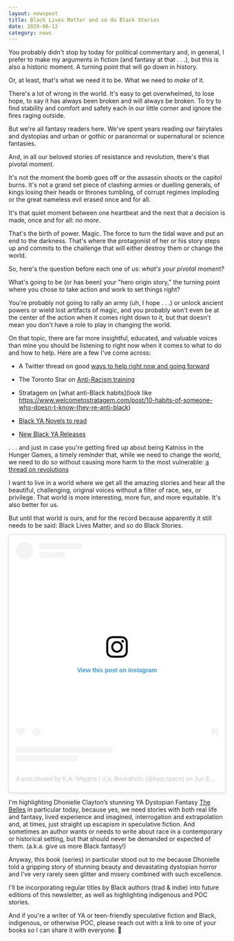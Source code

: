 ```yaml
---
layout: newspost
title: Black Lives Matter and so do Black Stories
date: 2020-06-12
category: news
---
```


You probably didn't stop by today for political commentary and, in general, I prefer to make my arguments in fiction (and fantasy at that . . .), but this is also a historic moment. A turning point that will go down in history.

Or, at least, that's what we need it to be. What we need to *make* of it.

There's a lot of wrong in the world. It's easy to get overwhelmed, to lose hope, to say it has always been broken and will always be broken. To try to find stability and comfort and safety each in our little corner and ignore the fires raging outside.

But we're all fantasy readers here. We've spent years reading our fairytales and dystopias and urban or gothic or paranormal or supernatural or science fantasies.

And, in all our beloved stories of resistance and revolution, there's that pivotal moment.

It's not the moment the bomb goes off or the assassin shoots or the capitol burns. It's not a grand set piece of clashing armies or duelling generals, of kings losing their heads or thrones tumbling, of corrupt regimes imploding or the great nameless evil erased once and for all.

It's that quiet moment between one heartbeat and the next that a decision is made, once and for all: *no more*.

That's the birth of power. Magic. The force to turn the tidal wave and put an end to the darkness. That's where the protagonist of her or his story steps up and commits to the challenge that will either destroy them or change the world.

So, here's the question before each one of us: *what's your pivotal moment?*

What's going to be (or has been) your "hero origin story," the turning point where you chose to take action and work to set things right?

You're probably not going to rally an army (uh, I hope . . .) or unlock ancient powers or wield lost artifacts of magic, and you probably won't even be at the center of the action when it comes right down to it, but that doesn't mean you don't have a role to play in changing the world.

On that topic, there are far more insightful, educated, and valuable voices than mine you should be listening to right now when it comes to what to do and how to help. Here are a few I've come across:

- A Twitter thread on good [ways to help right now and going forward](https://twitter.com/cypheroftyr/status/1267773750595989505)

- The Toronto Star on [Anti-Racism training](https://www.thestar.com/opinion/contributors/2020/06/04/ive-worked-for-years-on-anti-racism-training-heres-what-ive-learned-about-how-canadians-can-take-the-next-steps.html)

- Stratagem on [what anti-Black habits](look like https://www.welcometostratagem.com/post/10-habits-of-someone-who-doesn-t-know-they-re-anti-black)

- [Black YA Novels to read](https://afomaumesi.com/black-young-adult-novels/?fbclid=IwAR0COZ6Ozh-_jDlDd5oZkdS0mSnTmj4tZbC4fcxODvRDhjKfSq6D3E24ce4)

- [New Black YA Releases](https://www.epicreads.com/blog/new-ya-books-black-authors/#.XtemWvZFAL8.twitter)

. . . and just in case you're getting fired up about being Katniss in the Hunger Games, a timely reminder that, while we need to change the world, we need to do so without causing more harm to the most vulnerable: [a thread on revolutions](https://twitter.com/GeekMelange/status/1267822634202312708)

I want to live in a world where we get all the amazing stories and hear all the beautiful, challenging, original voices without a filter of race, sex, or privilege. That world is more interesting, more fun, and more equitable. It's also better for us.

But until that world is ours, and for the record because apparently it still needs to be said: Black Lives Matter, and so do Black Stories.

<blockquote class="instagram-media" data-instgrm-permalink="https://www.instagram.com/p/CBL4hxmAYPq/?utm_source=ig_embed&amp;utm_campaign=loading" data-instgrm-version="12" style=" background:#FFF; border:0; border-radius:3px; box-shadow:0 0 1px 0 rgba(0,0,0,0.5),0 1px 10px 0 rgba(0,0,0,0.15); margin: 1px; max-width:540px; min-width:326px; padding:0; width:99.375%; width:-webkit-calc(100% - 2px); width:calc(100% - 2px);"><div style="padding:16px;"> <a href="https://www.instagram.com/p/CBL4hxmAYPq/?utm_source=ig_embed&amp;utm_campaign=loading" style=" background:#FFFFFF; line-height:0; padding:0 0; text-align:center; text-decoration:none; width:100%;" target="_blank"> <div style=" display: flex; flex-direction: row; align-items: center;"> <div style="background-color: #F4F4F4; border-radius: 50%; flex-grow: 0; height: 40px; margin-right: 14px; width: 40px;"></div> <div style="display: flex; flex-direction: column; flex-grow: 1; justify-content: center;"> <div style=" background-color: #F4F4F4; border-radius: 4px; flex-grow: 0; height: 14px; margin-bottom: 6px; width: 100px;"></div> <div style=" background-color: #F4F4F4; border-radius: 4px; flex-grow: 0; height: 14px; width: 60px;"></div></div></div><div style="padding: 19% 0;"></div> <div style="display:block; height:50px; margin:0 auto 12px; width:50px;"><svg width="50px" height="50px" viewBox="0 0 60 60" version="1.1" xmlns="https://www.w3.org/2000/svg" xmlns:xlink="https://www.w3.org/1999/xlink"><g stroke="none" stroke-width="1" fill="none" fill-rule="evenodd"><g transform="translate(-511.000000, -20.000000)" fill="#000000"><g><path d="M556.869,30.41 C554.814,30.41 553.148,32.076 553.148,34.131 C553.148,36.186 554.814,37.852 556.869,37.852 C558.924,37.852 560.59,36.186 560.59,34.131 C560.59,32.076 558.924,30.41 556.869,30.41 M541,60.657 C535.114,60.657 530.342,55.887 530.342,50 C530.342,44.114 535.114,39.342 541,39.342 C546.887,39.342 551.658,44.114 551.658,50 C551.658,55.887 546.887,60.657 541,60.657 M541,33.886 C532.1,33.886 524.886,41.1 524.886,50 C524.886,58.899 532.1,66.113 541,66.113 C549.9,66.113 557.115,58.899 557.115,50 C557.115,41.1 549.9,33.886 541,33.886 M565.378,62.101 C565.244,65.022 564.756,66.606 564.346,67.663 C563.803,69.06 563.154,70.057 562.106,71.106 C561.058,72.155 560.06,72.803 558.662,73.347 C557.607,73.757 556.021,74.244 553.102,74.378 C549.944,74.521 548.997,74.552 541,74.552 C533.003,74.552 532.056,74.521 528.898,74.378 C525.979,74.244 524.393,73.757 523.338,73.347 C521.94,72.803 520.942,72.155 519.894,71.106 C518.846,70.057 518.197,69.06 517.654,67.663 C517.244,66.606 516.755,65.022 516.623,62.101 C516.479,58.943 516.448,57.996 516.448,50 C516.448,42.003 516.479,41.056 516.623,37.899 C516.755,34.978 517.244,33.391 517.654,32.338 C518.197,30.938 518.846,29.942 519.894,28.894 C520.942,27.846 521.94,27.196 523.338,26.654 C524.393,26.244 525.979,25.756 528.898,25.623 C532.057,25.479 533.004,25.448 541,25.448 C548.997,25.448 549.943,25.479 553.102,25.623 C556.021,25.756 557.607,26.244 558.662,26.654 C560.06,27.196 561.058,27.846 562.106,28.894 C563.154,29.942 563.803,30.938 564.346,32.338 C564.756,33.391 565.244,34.978 565.378,37.899 C565.522,41.056 565.552,42.003 565.552,50 C565.552,57.996 565.522,58.943 565.378,62.101 M570.82,37.631 C570.674,34.438 570.167,32.258 569.425,30.349 C568.659,28.377 567.633,26.702 565.965,25.035 C564.297,23.368 562.623,22.342 560.652,21.575 C558.743,20.834 556.562,20.326 553.369,20.18 C550.169,20.033 549.148,20 541,20 C532.853,20 531.831,20.033 528.631,20.18 C525.438,20.326 523.257,20.834 521.349,21.575 C519.376,22.342 517.703,23.368 516.035,25.035 C514.368,26.702 513.342,28.377 512.574,30.349 C511.834,32.258 511.326,34.438 511.181,37.631 C511.035,40.831 511,41.851 511,50 C511,58.147 511.035,59.17 511.181,62.369 C511.326,65.562 511.834,67.743 512.574,69.651 C513.342,71.625 514.368,73.296 516.035,74.965 C517.703,76.634 519.376,77.658 521.349,78.425 C523.257,79.167 525.438,79.673 528.631,79.82 C531.831,79.965 532.853,80.001 541,80.001 C549.148,80.001 550.169,79.965 553.369,79.82 C556.562,79.673 558.743,79.167 560.652,78.425 C562.623,77.658 564.297,76.634 565.965,74.965 C567.633,73.296 568.659,71.625 569.425,69.651 C570.167,67.743 570.674,65.562 570.82,62.369 C570.966,59.17 571,58.147 571,50 C571,41.851 570.966,40.831 570.82,37.631"></path></g></g></g></svg></div><div style="padding-top: 8px;"> <div style=" color:#3897f0; font-family:Arial,sans-serif; font-size:14px; font-style:normal; font-weight:550; line-height:18px;"> View this post on Instagram</div></div><div style="padding: 12.5% 0;"></div> <div style="display: flex; flex-direction: row; margin-bottom: 14px; align-items: center;"><div> <div style="background-color: #F4F4F4; border-radius: 50%; height: 12.5px; width: 12.5px; transform: translateX(0px) translateY(7px);"></div> <div style="background-color: #F4F4F4; height: 12.5px; transform: rotate(-45deg) translateX(3px) translateY(1px); width: 12.5px; flex-grow: 0; margin-right: 14px; margin-left: 2px;"></div> <div style="background-color: #F4F4F4; border-radius: 50%; height: 12.5px; width: 12.5px; transform: translateX(9px) translateY(-18px);"></div></div><div style="margin-left: 8px;"> <div style=" background-color: #F4F4F4; border-radius: 50%; flex-grow: 0; height: 20px; width: 20px;"></div> <div style=" width: 0; height: 0; border-top: 2px solid transparent; border-left: 6px solid #f4f4f4; border-bottom: 2px solid transparent; transform: translateX(16px) translateY(-4px) rotate(30deg)"></div></div><div style="margin-left: auto;"> <div style=" width: 0px; border-top: 8px solid #F4F4F4; border-right: 8px solid transparent; transform: translateY(16px);"></div> <div style=" background-color: #F4F4F4; flex-grow: 0; height: 12px; width: 16px; transform: translateY(-4px);"></div> <div style=" width: 0; height: 0; border-top: 8px solid #F4F4F4; border-left: 8px solid transparent; transform: translateY(-4px) translateX(8px);"></div></div></div> <div style="display: flex; flex-direction: column; flex-grow: 1; justify-content: center; margin-bottom: 24px;"> <div style=" background-color: #F4F4F4; border-radius: 4px; flex-grow: 0; height: 14px; margin-bottom: 6px; width: 224px;"></div> <div style=" background-color: #F4F4F4; border-radius: 4px; flex-grow: 0; height: 14px; width: 144px;"></div></div></a><p style=" color:#c9c8cd; font-family:Arial,sans-serif; font-size:14px; line-height:17px; margin-bottom:0; margin-top:8px; overflow:hidden; padding:8px 0 7px; text-align:center; text-overflow:ellipsis; white-space:nowrap;"><a href="https://www.instagram.com/p/CBL4hxmAYPq/?utm_source=ig_embed&amp;utm_campaign=loading" style=" color:#c9c8cd; font-family:Arial,sans-serif; font-size:14px; font-style:normal; font-weight:normal; line-height:17px; text-decoration:none;" target="_blank">A post shared by K.A. Wiggins | 🇨🇦 Bookaholic (@kaie.space)</a> on <time style=" font-family:Arial,sans-serif; font-size:14px; line-height:17px;" datetime="2020-06-08T19:22:27+00:00">Jun 8, 2020 at 12:22pm PDT</time></p></div></blockquote> <script async src="//www.instagram.com/embed.js"></script>

I'm highlighting Dhonielle Clayton’s stunning YA Dystopian Fantasy [The Belles](https://www.goodreads.com/book/show/23197837-the-belles?ac=1&from_search=true&qid=GQ4R0DRMYd&rank=1) in particular today, because yes, we need stories with both real life and fantasy, lived experience and imagined, interrogation and extrapolation and, at times, just straight up escapism in speculative fiction. And sometimes an author wants or needs to write about race in a contemporary or historical setting, but that should never be demanded or expected of them. (a.k.a. give us more Black fantasy!)

Anyway, this book (series) in particular stood out to me because Dhonielle told a gripping story of stunning beauty and devastating dystopian horror and I’ve very rarely seen glitter and misery combined with such excellence.

I'll be incorporating regular titles by Black authors (trad & indie) into future editions of this newsletter, as well as highlighting indigenous and POC stories.

And if you're a writer of YA or teen-friendly speculative fiction and Black, indigenous, or otherwise POC, please reach out with a link to one of your books so I can share it with everyone. 💖
